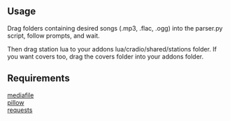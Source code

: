 ## Usage
Drag folders containing desired songs (.mp3, .flac, .ogg) into the parser.py script, follow prompts, and wait. 

Then drag station lua to your addons lua/cradio/shared/stations folder.
If you want covers too, drag the covers folder into your addons folder.

## Requirements
[mediafile](https://pypi.org/project/mediafile/) <br />
[pillow](https://pypi.org/project/pillow/) <br />
[requests](https://pypi.org/project/requests/) <br />
